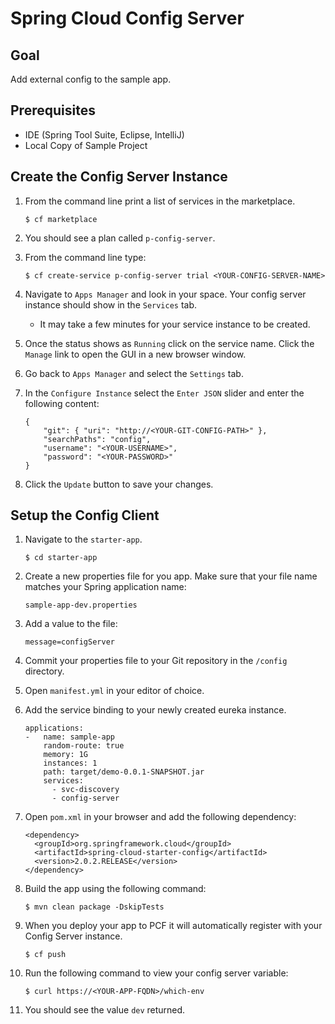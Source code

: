 # Spring Cloud Config Server

## Goal
Add external config to the sample app.

## Prerequisites

+ IDE (Spring Tool Suite, Eclipse, IntelliJ)
+ Local Copy of Sample Project

## Create the Config Server Instance

1. From the command line print a list of services in the marketplace.

    `$ cf marketplace`

1. You should see a plan called `p-config-server`.

1. From the command line type:

    `$ cf create-service p-config-server trial <YOUR-CONFIG-SERVER-NAME>`

1. Navigate to `Apps Manager` and look in your space.  Your config server instance should show in the `Services` tab.  

    * It may take a few minutes for your service instance to be created.  

1. Once the status shows as `Running` click on the service name.  Click the `Manage` link to open the GUI in a new browser window.

1. Go back to `Apps Manager` and select the `Settings` tab.

1. In the `Configure Instance` select the `Enter JSON` slider and enter the following content:
    ```
    {
        "git": { "uri": "http://<YOUR-GIT-CONFIG-PATH>" },
        "searchPaths": "config",
        "username": "<YOUR-USERNAME>",
        "password": "<YOUR-PASSWORD>"
    }
    ```

1. Click the `Update` button to save your changes.

## Setup the Config Client

1. Navigate to the `starter-app`.

    `$ cd starter-app`

1. Create a new properties file for you app.  Make sure that your file name matches your Spring application name:

    `sample-app-dev.properties`

1. Add a value to the file:

    `message=configServer`

1. Commit your properties file to your Git repository in the `/config` directory.

1. Open `manifest.yml` in your editor of choice.

1. Add the service binding to your newly created eureka instance.

    ```
    applications:
    -   name: sample-app
        random-route: true
        memory: 1G
        instances: 1
        path: target/demo-0.0.1-SNAPSHOT.jar
        services:
          - svc-discovery
          - config-server
    ```

1. Open `pom.xml` in your browser and add the following dependency:

    ```
    <dependency>
      <groupId>org.springframework.cloud</groupId>
      <artifactId>spring-cloud-starter-config</artifactId>
      <version>2.0.2.RELEASE</version>
	</dependency>
    ```

1. Build the app using the following command:

    `$ mvn clean package -DskipTests`

1. When you deploy your app to PCF it will automatically register with your Config Server instance.

    `$ cf push`

1. Run the following command to view your config server variable:

    `$ curl https://<YOUR-APP-FQDN>/which-env`

1. You should see the value `dev` returned.


